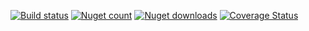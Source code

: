 [![Build status](https://ci.appveyor.com/api/projects/status/imtj4gtx09yidba3?svg=true)](https://ci.appveyor.com/project/FortesTecnologia/cdlapiclient)
[![Nuget count](http://img.shields.io/nuget/v/CDLApiClient.svg)](http://www.nuget.org/packages/CDLApiClient/)
[![Nuget downloads](http://img.shields.io/nuget/dt/CDLApiClient.svg)](http://www.nuget.org/packages/CDLApiClient/)
[![Coverage Status](https://coveralls.io/repos/github/fortesinformatica/CDLApiClient/badge.svg?branch=master)](https://coveralls.io/github/fortesinformatica/CDLApiClient?branch=master)
